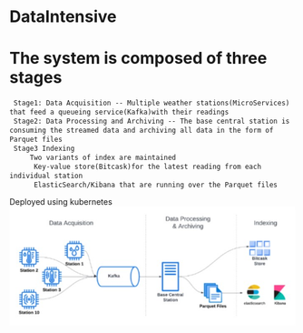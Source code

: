 # DataIntensive
# The system is composed of three stages
     Stage1: Data Acquisition -- Multiple weather stations(MicroServices) that feed a queueing service(Kafka)with their readings
     Stage2: Data Processing and Archiving -- The base central station is consuming the streamed data and archiving all data in the form of Parquet files
     Stage3 Indexing  
         Two variants of index are maintained 
          Key-value store(Bitcask)for the latest reading from each individual station
          ElasticSearch/Kibana that are running over the Parquet files
  Deployed using kubernetes
  ![Alt Text](./{C200C7CC-3006-42C0-B18D-E42F232F7941}.png.jpg)

 
